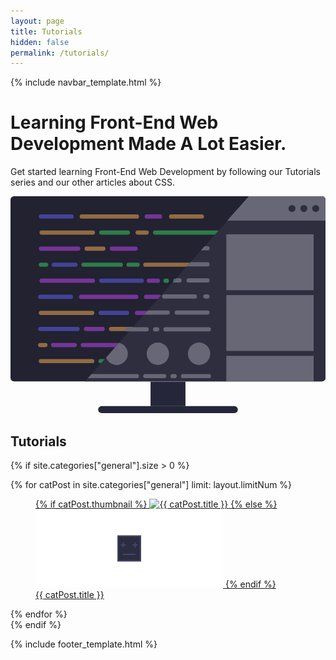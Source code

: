 ```yaml
---
layout: page
title: Tutorials
hidden: false
permalink: /tutorials/
---
```


{% include navbar_template.html %}

<div class="top-spacer" data-collapse="false"></div>
<div class="hero">
    <div class="hero__container container">
        <div class="hero__description">
            <div class="hero__center">
                <h1>Learning Front-End Web Development Made A Lot Easier.</h1>
                <p>Get started learning Front-End Web Development by following our Tutorials series and our other articles about CSS.</p>
            </div>
        </div>
        <div class="hero__image">
            <svg id="e4ec0ff0-b9e8-4cb4-8438-11bd0c6d38c5" data-name="Layer 3" xmlns="http://www.w3.org/2000/svg" viewBox="0 0 451 310.5"><defs><style>.ae5c28e8-612c-4ba4-b86b-46fe18c12796{fill:#222230;}.eac0da87-4aab-4730-9b5c-346b3ecbe2bb{opacity:0.5;}.a521c805-b234-415a-9eaf-0ed528abe9d5{fill:#6464ff;}.ac848cd0-2bc0-44f2-9289-9a00ff062951{fill:#ffb357;}.e4dbaa0f-0857-4f4b-abe8-63f3dc2f3a78{fill:#c548ff;}.a11a771e-78cc-4628-bfde-3e4bed967a69{fill:#3cd668;}.b772070a-5c7f-4683-aa74-ffd49a553a90{fill:#fff;}.a38cf13d-8714-40bf-bc3e-9da41fbf721d{fill:#2e2e3f;}.b8b864c4-df29-4b02-8c63-c96624733e55{fill:#676775;}.ae5d9edb-73a0-459a-9e4a-0d2563ff55d6{fill:#26263a;}</style></defs><rect class="ae5c28e8-612c-4ba4-b86b-46fe18c12796" width="451" height="265" rx="5"/><g class="eac0da87-4aab-4730-9b5c-346b3ecbe2bb"><rect class="a521c805-b234-415a-9eaf-0ed528abe9d5" x="40.5" y="26" width="50" height="6" rx="3"/><rect class="ac848cd0-2bc0-44f2-9289-9a00ff062951" x="99" y="26" width="85" height="6" rx="3"/><rect class="ac848cd0-2bc0-44f2-9289-9a00ff062951" x="190" y="95" width="68" height="6" rx="3"/><rect class="ac848cd0-2bc0-44f2-9289-9a00ff062951" x="227" y="26" width="50" height="6" rx="3"/><rect class="e4dbaa0f-0857-4f4b-abe8-63f3dc2f3a78" x="192" y="26" width="25" height="6" rx="3"/><rect class="ac848cd0-2bc0-44f2-9289-9a00ff062951" x="179" y="49" width="19" height="6" rx="3"/><rect class="a11a771e-78cc-4628-bfde-3e4bed967a69" x="166" y="95" width="19" height="6" rx="3"/><rect class="e4dbaa0f-0857-4f4b-abe8-63f3dc2f3a78" x="195" y="118" width="19" height="6" rx="3"/><rect class="ac848cd0-2bc0-44f2-9289-9a00ff062951" x="41.5" y="49" width="79.5" height="6" rx="3"/><rect class="e4dbaa0f-0857-4f4b-abe8-63f3dc2f3a78" x="40.5" y="72" width="59.5" height="6" rx="3"/><rect class="a11a771e-78cc-4628-bfde-3e4bed967a69" x="101.5" y="95" width="59.5" height="6" rx="3"/><rect class="a11a771e-78cc-4628-bfde-3e4bed967a69" x="40.5" y="95" width="13.5" height="6" rx="3"/><rect class="a11a771e-78cc-4628-bfde-3e4bed967a69" x="127" y="49" width="44" height="6" rx="3"/><rect class="ac848cd0-2bc0-44f2-9289-9a00ff062951" x="106" y="72" width="30" height="6" rx="3"/><rect class="a521c805-b234-415a-9eaf-0ed528abe9d5" x="59" y="95" width="37" height="6" rx="3"/><rect class="e4dbaa0f-0857-4f4b-abe8-63f3dc2f3a78" x="142" y="72" width="40" height="6" rx="3"/><rect class="a11a771e-78cc-4628-bfde-3e4bed967a69" x="204" y="49" width="125" height="6" rx="3"/><rect class="a11a771e-78cc-4628-bfde-3e4bed967a69" x="219" y="118" width="8" height="6" rx="3"/><rect class="a11a771e-78cc-4628-bfde-3e4bed967a69" x="233" y="118" width="33" height="6" rx="3"/><rect class="e4dbaa0f-0857-4f4b-abe8-63f3dc2f3a78" x="41.5" y="118" width="79.5" height="6" rx="3"/><rect class="a521c805-b234-415a-9eaf-0ed528abe9d5" x="127" y="118" width="64" height="6" rx="3"/><rect class="ac848cd0-2bc0-44f2-9289-9a00ff062951" x="271" y="118" width="58" height="6" rx="3"/><rect class="a521c805-b234-415a-9eaf-0ed528abe9d5" x="39.5" y="141" width="50" height="6" rx="3"/><rect class="e4dbaa0f-0857-4f4b-abe8-63f3dc2f3a78" x="98" y="141" width="85" height="6" rx="3"/><rect class="a521c805-b234-415a-9eaf-0ed528abe9d5" x="189" y="210" width="68" height="6" rx="3"/><rect class="ac848cd0-2bc0-44f2-9289-9a00ff062951" x="226" y="141" width="50" height="6" rx="3"/><rect class="e4dbaa0f-0857-4f4b-abe8-63f3dc2f3a78" x="191" y="141" width="25" height="6" rx="3"/><rect class="e4dbaa0f-0857-4f4b-abe8-63f3dc2f3a78" x="178" y="164" width="19" height="6" rx="3"/><rect class="a11a771e-78cc-4628-bfde-3e4bed967a69" x="165" y="210" width="19" height="6" rx="3"/><rect class="ac848cd0-2bc0-44f2-9289-9a00ff062951" x="194" y="233" width="19" height="6" rx="3"/><rect class="ac848cd0-2bc0-44f2-9289-9a00ff062951" x="40.5" y="164" width="79.5" height="6" rx="3"/><rect class="a521c805-b234-415a-9eaf-0ed528abe9d5" x="39.5" y="187" width="59.5" height="6" rx="3"/><rect class="e4dbaa0f-0857-4f4b-abe8-63f3dc2f3a78" x="100.5" y="210" width="59.5" height="6" rx="3"/><rect class="ac848cd0-2bc0-44f2-9289-9a00ff062951" x="39.5" y="210" width="13.5" height="6" rx="3"/><rect class="a521c805-b234-415a-9eaf-0ed528abe9d5" x="126" y="164" width="44" height="6" rx="3"/><rect class="e4dbaa0f-0857-4f4b-abe8-63f3dc2f3a78" x="105" y="187" width="30" height="6" rx="3"/><rect class="e4dbaa0f-0857-4f4b-abe8-63f3dc2f3a78" x="58" y="210" width="37" height="6" rx="3"/><rect class="ac848cd0-2bc0-44f2-9289-9a00ff062951" x="141" y="187" width="40" height="6" rx="3"/><rect class="e4dbaa0f-0857-4f4b-abe8-63f3dc2f3a78" x="203" y="164" width="125" height="6" rx="3"/><rect class="e4dbaa0f-0857-4f4b-abe8-63f3dc2f3a78" x="218" y="233" width="8" height="6" rx="3"/><rect class="b772070a-5c7f-4683-aa74-ffd49a553a90" x="232" y="233" width="33" height="6" rx="3"/><rect class="ac848cd0-2bc0-44f2-9289-9a00ff062951" x="40.5" y="233" width="79.5" height="6" rx="3"/><rect class="a11a771e-78cc-4628-bfde-3e4bed967a69" x="126" y="233" width="64" height="6" rx="3"/><rect class="b772070a-5c7f-4683-aa74-ffd49a553a90" x="270" y="233" width="58" height="6" rx="3"/></g><path class="a38cf13d-8714-40bf-bc3e-9da41fbf721d" d="M600.5,247.5v255a5,5,0,0,1-5,5H256.24l4-4.5,5.31-6L277,484l9.39-10.61,18.59-21,.34-.39,14.16-16,26.55-30,25.66-29,5.31-6,4.42-5,5.31-6,1.77-2,5.31-6,8-9,1.77-2,3.54-4,1.77-2,9.73-11,3.54-4,1.77-2,3.54-4,63.28-71.5H595.5A5,5,0,0,1,600.5,247.5Z" transform="translate(-149.5 -242.5)"/><rect class="b8b864c4-df29-4b02-8c63-c96624733e55" x="309" y="54.5" width="125" height="80"/><rect class="b8b864c4-df29-4b02-8c63-c96624733e55" x="309" y="141.5" width="125" height="80"/><rect class="b8b864c4-df29-4b02-8c63-c96624733e55" x="309" y="228.5" width="125" height="36.5"/><rect class="b8b864c4-df29-4b02-8c63-c96624733e55" x="276" y="140.5" width="9" height="6" rx="3"/><rect class="b8b864c4-df29-4b02-8c63-c96624733e55" x="204" y="187.5" width="9" height="6" rx="3"/><rect class="b8b864c4-df29-4b02-8c63-c96624733e55" x="229" y="254.5" width="9" height="6" rx="3"/><rect class="b8b864c4-df29-4b02-8c63-c96624733e55" x="217" y="140.5" width="50" height="6" rx="3"/><rect class="b8b864c4-df29-4b02-8c63-c96624733e55" x="235" y="163.5" width="50" height="6" rx="3"/><path class="b8b864c4-df29-4b02-8c63-c96624733e55" d="M377.5,409a3,3,0,0,1-3,3H340.76l5.31-6H374.5A3,3,0,0,1,377.5,409Z" transform="translate(-149.5 -242.5)"/><path class="b8b864c4-df29-4b02-8c63-c96624733e55" d="M333.5,500a3,3,0,0,1-3,3H260.22l5.31-6h65A3,3,0,0,1,333.5,500Z" transform="translate(-149.5 -242.5)"/><rect class="b8b864c4-df29-4b02-8c63-c96624733e55" x="219" y="187.5" width="68" height="6" rx="3"/><rect class="b8b864c4-df29-4b02-8c63-c96624733e55" x="244" y="254.5" width="43" height="6" rx="3"/><rect class="b8b864c4-df29-4b02-8c63-c96624733e55" x="252" y="117.5" width="33" height="6" rx="3"/><rect class="b8b864c4-df29-4b02-8c63-c96624733e55" x="165" y="187.5" width="33" height="6" rx="3"/><rect class="b8b864c4-df29-4b02-8c63-c96624733e55" x="190" y="254.5" width="33" height="6" rx="3"/><path class="b8b864c4-df29-4b02-8c63-c96624733e55" d="M394.5,363a3,3,0,0,1-3,3h-10l5.31-6h4.73A3,3,0,0,1,394.5,363Z" transform="translate(-149.5 -242.5)"/><path class="b8b864c4-df29-4b02-8c63-c96624733e55" d="M434.5,340a3,3,0,0,1-3,3H401.82l1.77-2,3.54-4H431.5A3,3,0,0,1,434.5,340Z" transform="translate(-149.5 -242.5)"/><path class="b8b864c4-df29-4b02-8c63-c96624733e55" d="M434.5,317a3,3,0,0,1-3,3h-9.33l1.77-2,3.54-4h4A3,3,0,0,1,434.5,317Z" transform="translate(-149.5 -242.5)"/><path class="b8b864c4-df29-4b02-8c63-c96624733e55" d="M600.5,247.5v30H459.79l7.52-8.5,15.93-18,7.52-8.5H595.5A5,5,0,0,1,600.5,247.5Z" transform="translate(-149.5 -242.5)"/><circle class="a38cf13d-8714-40bf-bc3e-9da41fbf721d" cx="437" cy="17.5" r="5"/><circle class="a38cf13d-8714-40bf-bc3e-9da41fbf721d" cx="420" cy="17.5" r="5"/><circle class="a38cf13d-8714-40bf-bc3e-9da41fbf721d" cx="403" cy="17.5" r="5"/><circle class="b8b864c4-df29-4b02-8c63-c96624733e55" cx="270" cy="225.5" r="16"/><circle class="b8b864c4-df29-4b02-8c63-c96624733e55" cx="211" cy="225.5" r="16"/><path class="b8b864c4-df29-4b02-8c63-c96624733e55" d="M317.5,468a16,16,0,0,1-31.07,5.39l18.59-21A16,16,0,0,1,317.5,468Z" transform="translate(-149.5 -242.5)"/><rect class="ae5d9edb-73a0-459a-9e4a-0d2563ff55d6" x="200.5" y="265.5" width="50" height="35"/><rect class="ae5d9edb-73a0-459a-9e4a-0d2563ff55d6" x="125.5" y="300.5" width="200" height="10" rx="5"/></svg>
        </div>
    </div>
</div>
<div class="top-spacer"></div>
<div class="container" role="main">
<h2 class="page__title">Tutorials</h2>

{% if site.categories["general"].size > 0 %}
<div class="grid">
    {% for catPost in site.categories["general"] limit: layout.limitNum %}
    <div class="grid__item">
        <a href="{{ catPost.url }}" class="card-link">
            <figure class="card">
                {% if catPost.thumbnail %}
                <img src="{{ catPost.thumbnail }}" alt="{{ catPost.title }}" class="card__image">
                {% else %}
                <img src="/assets/images/thumbnail-placeholder.png" alt="{{ catPost.title }}" class="card__image">
                {% endif %}
                <figcaption class="card__caption">{{ catPost.title }}</figcaption>
            </figure>
        </a>
    </div>
    {% endfor %}
</div>
{% endif %}
</div>

{% include footer_template.html %}
